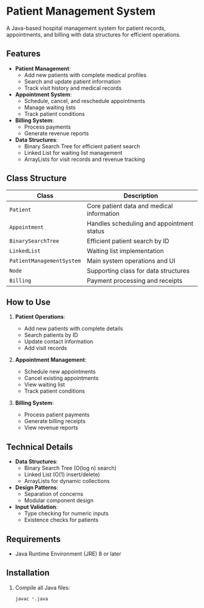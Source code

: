 # Patient Management System

A Java-based hospital management system for patient records, appointments, and billing with data structures for efficient operations.

## Features

- **Patient Management**:
  - Add new patients with complete medical profiles
  - Search and update patient information
  - Track visit history and medical records
- **Appointment System**:
  - Schedule, cancel, and reschedule appointments
  - Manage waiting lists
  - Track patient conditions
- **Billing System**:
  - Process payments
  - Generate revenue reports
- **Data Structures**:
  - Binary Search Tree for efficient patient search
  - Linked List for waiting list management
  - ArrayLists for visit records and revenue tracking

## Class Structure

| Class | Description |
|-------|-------------|
| `Patient` | Core patient data and medical information |
| `Appointment` | Handles scheduling and appointment status |
| `BinarySearchTree` | Efficient patient search by ID |
| `LinkedList` | Waiting list implementation |
| `PatientManagementSystem` | Main system operations and UI |
| `Node` | Supporting class for data structures |
| `Billing` | Payment processing and receipts |

## How to Use

1. **Patient Operations**:
   - Add new patients with complete details
   - Search patients by ID
   - Update contact information
   - Add visit records

2. **Appointment Management**:
   - Schedule new appointments
   - Cancel existing appointments
   - View waiting list
   - Track patient conditions

3. **Billing System**:
   - Process patient payments
   - Generate billing receipts
   - View revenue reports

## Technical Details

- **Data Structures**:
  - Binary Search Tree (O(log n) search)
  - Linked List (O(1) insert/delete)
  - ArrayLists for dynamic collections
- **Design Patterns**:
  - Separation of concerns
  - Modular component design
- **Input Validation**:
  - Type checking for numeric inputs
  - Existence checks for patients

## Requirements

- Java Runtime Environment (JRE) 8 or later

## Installation

1. Compile all Java files:
   ```bash
   javac *.java
